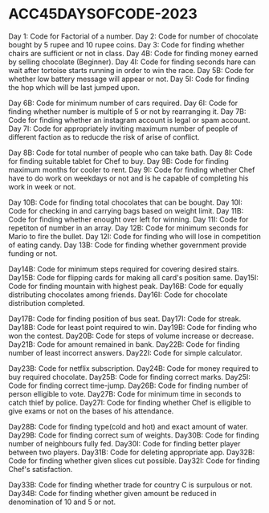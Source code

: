 # ACC45DAYSOFCODE-2023

Day 1: Code for Factorial of a number.
Day 2: Code for number of chocolate bought by 5 rupee and 10 rupee coins.
Day 3: Code for finding whether chairs are sufficient or not in class.
Day 4B: Code for finding money earned by selling chocolate (Beginner).
Day 4I: Code for finding seconds hare can wait after tortoise starts running in order to win the race. 
Day 5B: Code for whether low battery message will appear or not.
Day 5I: Code for finding the hop which will be last jumped upon.

Day 6B: Code for minimum number of cars required. 
Day 6I: Code for finding whether number is multiple of 5 or not by rearranging it.
Day 7B: Code for finding whether an instagram account is legal or spam account.
Day 7I: Code for appropriately inviting maximum number of people of different faction as to reducde the risk of arise of conflict.

Day 8B: Code for total number of people who can take bath.
Day 8I: Code for finding suitable tablet for Chef to buy.
Day 9B: Code for finding maximum months for cooler to rent.
Day 9I: Code for finding whether Chef have to do work on weekdays or not and is he capable of completing his work in week or not.

Day 10B: Code for finding total chocolates that can be bought.
Day 10I: Code for checking in and carrying bags based on weight limit.
Day 11B: Code for finding whether enought over left for winning.
Day 11I: Code for repetiton of number in an array.
Day 12B: Code for minimum seconds for Mario to fire the bullet.
Day 12I: Code for finding who will lose in competition of eating candy.
Day 13B: Code for finding whether government provide funding or not.

Day14B: Code for minimum steps required for covering desired stairs.
Day15B: Code for flipping cards for making all card's position same.
Day15I: Code for finding mountain with highest peak.
Day16B: Code for equally distributing chocolates among friends.
Day16I: Code for chocolate distribution completed.

Day17B: Code for finding position of bus seat.
Day17I: Code for streak.
Day18B: Code for least point required to win.
Day19B: Code for finding who won the contest.
Day20B: Code for steps of volume increase or decrease.
Day21B: Code for amount remained in bank.
Day22B: Code for finding number of least incorrect answers.
Day22I: Code for simple calculator.

Day23B: Code for netflix subscription.
Day24B: Code for money required to buy required chocolate.
Day25B: Code for finding correct marks.
Day25I: Code for finding correct time-jump.
Day26B: Code for finding number of person elligible to vote.
Day27B: Code for minimum time in seconds to catch thief by police.
Day27I: Code for finding whether Chef is elligible to give exams or not on the bases of his attendance.

Day28B: Code for finding type(cold and hot) and exact amount of water.
Day29B: Code for finding correct sum of weights.
Day30B: Code for finding number of neighbours fully fed.
Day30I: Code for finding better player between two players.
Day31B: Code for deleting appropriate app.
Day32B: Code for finding whether given slices cut possible.
Day32I: Code for finding Chef's satisfaction.

Day33B: Code for finding whether trade for country C is surpulous or not.
Day34B: Code for finding whether given amount be reduced in denomination of 10 and 5 or not.